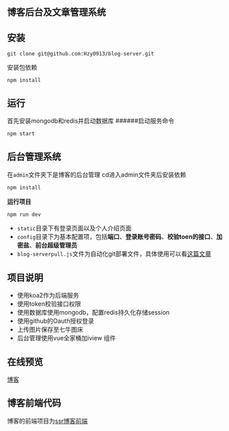 ## 博客后台及文章管理系统

## 安装

```
git clone git@github.com:Hzy0913/blog-server.git
```
安装包依赖
```
npm install
```

## 运行
首先安装mongodb和redis并启动数据库
######启动服务命令
```js
npm start
```
## 后台管理系统
在`admin`文件夹下是博客的后台管理
cd进入admin文件夹后安装依赖
```js
npm install
```
**运行项目**
```js
npm run dev
```
- `static`目录下有登录页面以及个人介绍页面
- `config`目录下为基本配置项，包括**端口**、**登录账号密码**、**校验toen的接口**、**加密盐**、**前台超级管理员**
- `blog-serverpull.js`文件为自动化git部署文件，具体使用可以看[这篇文章](http://binlive.cn/details/59917958b7f98169b30efa24 "这篇文章")
## 项目说明

 - 使用koa2作为后端服务
 - 使用token校验接口权限
 - 使用数据库使用mongodb，配置redis持久化存储session
 - 使用github的Oauth授权登录
 - 上传图片保存至七牛图床
 - 后台管理使用vue全家桶加iview 组件

## 在线预览
[博客](http://binlive.cn "博客")
## 博客前端代码
博客的前端项目为[ssr博客前端](https://github.com/Hzy0913/my-blog "ssr博客前端")
